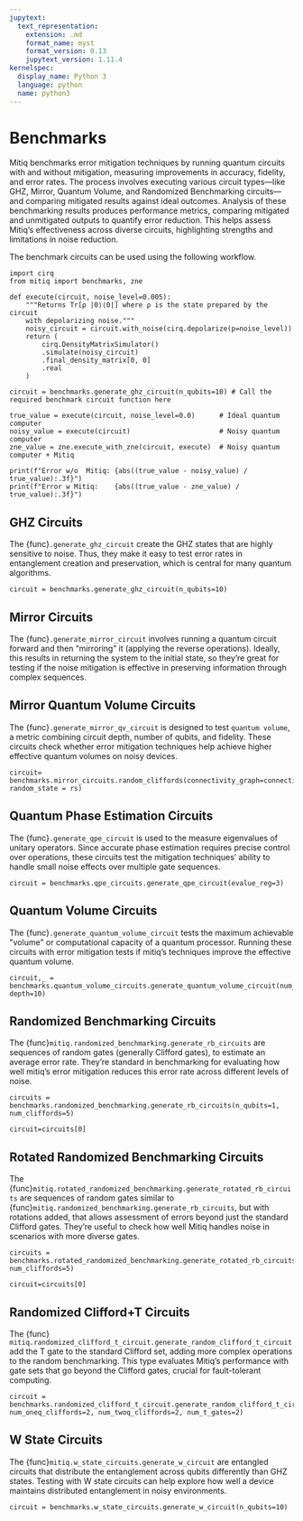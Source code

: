 ```yaml
---
jupytext:
  text_representation:
    extension: .md
    format_name: myst
    format_version: 0.13
    jupytext_version: 1.11.4
kernelspec:
  display_name: Python 3
  language: python
  name: python3
---
```


# Benchmarks

Mitiq benchmarks error mitigation techniques by running quantum circuits with and without mitigation, measuring improvements in accuracy, fidelity, and error rates. The process involves executing various circuit types—like GHZ, Mirror, Quantum Volume, and Randomized Benchmarking circuits—and comparing mitigated results against ideal outcomes. Analysis of these benchmarking results produces performance metrics, comparing mitigated and unmitigated outputs to quantify error reduction. This helps assess Mitiq’s effectiveness across diverse circuits, highlighting strengths and limitations in noise reduction.

The benchmark circuits can be used using the following workflow.

```{code-cell} ipython3
import cirq
from mitiq import benchmarks, zne

def execute(circuit, noise_level=0.005):
    """Returns Tr[ρ |0⟩⟨0|] where ρ is the state prepared by the circuit
    with depolarizing noise."""
    noisy_circuit = circuit.with_noise(cirq.depolarize(p=noise_level))
    return (
        cirq.DensityMatrixSimulator()
        .simulate(noisy_circuit)
        .final_density_matrix[0, 0]
        .real
    )

circuit = benchmarks.generate_ghz_circuit(n_qubits=10) # Call the required benchmark circuit function here

true_value = execute(circuit, noise_level=0.0)      # Ideal quantum computer
noisy_value = execute(circuit)                      # Noisy quantum computer
zne_value = zne.execute_with_zne(circuit, execute)  # Noisy quantum computer + Mitiq

print(f"Error w/o  Mitiq: {abs((true_value - noisy_value) / true_value):.3f}")
print(f"Error w Mitiq:    {abs((true_value - zne_value) / true_value):.3f}")
```


## GHZ Circuits

The {func}`.generate_ghz_circuit` create the GHZ states that are highly sensitive to noise. Thus, they make it easy to test error rates in entanglement creation and preservation, which is central for many quantum algorithms.

```{code-cell} ipython3
circuit = benchmarks.generate_ghz_circuit(n_qubits=10)
```

## Mirror Circuits

The {func}`.generate_mirror_circuit` involves running a quantum circuit forward and then “mirroring” it (applying the reverse operations). Ideally, this results in returning the system to the initial state, so they’re great for testing if the noise mitigation is effective in preserving information through complex sequences.

## Mirror Quantum Volume Circuits

The {func}`.generate_mirror_qv_circuit` is designed to test `quantum volume`, a metric combining circuit depth, number of qubits, and fidelity. These circuits check whether error mitigation techniques help achieve higher effective quantum volumes on noisy devices.

```{code-cell} ipython3
circuit= benchmarks.mirror_circuits.random_cliffords(connectivity_graph=connectivity_graph, random_state = rs)
```

## Quantum Phase Estimation Circuits

The {func}`.generate_qpe_circuit` is used to the measure eigenvalues of unitary operators. Since accurate phase estimation requires precise control over operations, these circuits test the mitigation techniques’ ability to handle small noise effects over multiple gate sequences.

```{code-cell} ipython3
circuit = benchmarks.qpe_circuits.generate_qpe_circuit(evalue_reg=3)
```

## Quantum Volume Circuits

The {func}`.generate_quantum_volume_circuit` tests the maximum achievable "volume" or computational capacity of a quantum processor. Running these circuits with error mitigation tests if mitiq’s techniques improve the effective quantum volume.

```{code-cell} ipython3
circuit,_ = benchmarks.quantum_volume_circuits.generate_quantum_volume_circuit(num_qubits=4, depth=10)
```

## Randomized Benchmarking Circuits

The {func}`mitiq.randomized_benchmarking.generate_rb_circuits` are sequences of random gates (generally Clifford gates), to estimate an average error rate. They’re standard in benchmarking for evaluating how well mitiq’s error mitigation reduces this error rate across different levels of noise.

```{code-cell} ipython3
circuits = benchmarks.randomized_benchmarking.generate_rb_circuits(n_qubits=1, num_cliffords=5)

circuit=circuits[0]
```

## Rotated Randomized Benchmarking Circuits

The {func}`mitiq.rotated_randomized_benchmarking.generate_rotated_rb_circuits` are sequences of random gates similar to {func}`mitiq.randomized_benchmarking.generate_rb_circuits`, but with rotations added, that allows assessment of errors beyond just the standard Clifford gates. They’re useful to check how well Mitiq handles noise in scenarios with more diverse gates.

```{code-cell} ipython3
circuits = benchmarks.rotated_randomized_benchmarking.generate_rotated_rb_circuits(n_qubits=1, num_cliffords=5)

circuit=circuits[0]
```

## Randomized Clifford+T Circuits

The {func} `mitiq.randomized_clifford_t_circuit.generate_random_clifford_t_circuit` add the T gate to the standard Clifford set, adding more complex operations to the random benchmarking. This type evaluates Mitiq’s performance with gate sets that go beyond the Clifford gates, crucial for fault-tolerant computing.

```{code-cell} ipython3
circuit = benchmarks.randomized_clifford_t_circuit.generate_random_clifford_t_circuit(num_qubits=10, num_oneq_cliffords=2, num_twoq_cliffords=2, num_t_gates=2)
```

## W State Circuits

The {func}`mitiq.w_state_circuits.generate_w_circuit` are entangled circuits that distribute the entanglement across qubits differently than GHZ states. Testing with W state circuits can help explore how well a device maintains distributed entanglement in noisy environments.

```{code-cell} ipython3
circuit = benchmarks.w_state_circuits.generate_w_circuit(n_qubits=10)
```
